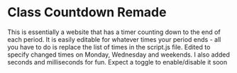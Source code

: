 # Class Countdown Remade
This is essentially a website that has a timer counting down to the end of each period. It is easily editable for whatever times your period ends - all you have to do is replace the list of times in the script.js file.
Edited to specify changed times on Monday, Wednesday and weekends. 
I also added seconds and milliseconds for fun. Expect a toggle to enable/disable it soon
